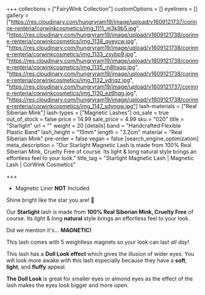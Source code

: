 +++
collections = ["FairyWink Collection"]
customOptions = []
eyeliners = []
gallery = ["https://res.cloudinary.com/hungryram19/image/upload/v1609121737/corinne-renteria/corwinkcosmetics/img_1111_m3k9b5.jpg", "https://res.cloudinary.com/hungryram19/image/upload/v1609121738/corinne-renteria/corwinkcosmetics/img_1138_qyeycw.jpg", "https://res.cloudinary.com/hungryram19/image/upload/v1609121738/corinne-renteria/corwinkcosmetics/img_1133_zsvbp9.jpg", "https://res.cloudinary.com/hungryram19/image/upload/v1609121738/corinne-renteria/corwinkcosmetics/img_1135_m8hxqq.jpg", "https://res.cloudinary.com/hungryram19/image/upload/v1609121738/corinne-renteria/corwinkcosmetics/img_1132_vdriqz.jpg", "https://res.cloudinary.com/hungryram19/image/upload/v1609121737/corinne-renteria/corwinkcosmetics/img_1130_ez6hqg.jpg", "https://res.cloudinary.com/hungryram19/image/upload/v1609121738/corinne-renteria/corwinkcosmetics/img_1147_sdvngw.jpg"]
lash-materials = ["Real Siberian Mink"]
lash-types = ["Magnetic Lashes"]
on_sale = true
out_of_stock = false
price = 14.99
sale_price = 4.99
sku = "020"
title = "Starlight"
url = ""
weight = 20
[details]
band = "Handcrafted Flexible Plastic Band"
lash_height = "15mm"
length = "3.2cm"
material = "Real Siberian Mink"
pre-order = false
vegan = false
[search_engine_optimization]
meta_description = "Our Starlight Magnetic Lash is made from 100% Real Siberian Mink, Cruelty Free of course. Its light & long natural style brings an effortless feel to your look."
title_tag = "Starlight Magnetic Lash | Magnetic Lash | CorWink Cosmetics"

+++
- Magnetic Liner **NOT** Included

Shine bright like the star you are! 🌟

Our **Starlight** lash is made from **100% Real Siberian Mink, Cruelty Free** of course. Its _light_ & _long_ **natural** style brings an effortless feel to your look.

Did we mention it's... **MAGNETIC!**

This lash comes with 5 weightless magnets so your look can last _all day!_

This lash has a **Doll Look effect** which gives the illusion of wider eyes. You will look more awake with this lash especially because they have a **soft**, **light**, and **fluffy** appeal.

**The Doll Look** is great for smaller eyes or almond eyes as the effect of the lash makes the eyes look bigger and more open.
